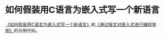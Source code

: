 # 如何假装用C语言为嵌入式写一个新语言

[《如何假装用C语言为嵌入式写一个新语言》](https://github.com/yunwuhai/YunWuhai-Articles/blob/master/%E7%AE%97%E6%B3%95/%E8%87%AA%E5%88%B6%E8%84%9A%E6%9C%AC%E8%AF%AD%E8%A8%80/%E5%A6%82%E4%BD%95%E5%81%87%E8%A3%85%E7%94%A8C%E8%AF%AD%E8%A8%80%E4%B8%BA%E5%B5%8C%E5%85%A5%E5%BC%8F%E5%86%99%E4%B8%80%E4%B8%AA%E6%96%B0%E8%AF%AD%E8%A8%80.md)和[《通过报文对嵌入式进行编程举例》](https://github.com/yunwuhai/YunWuhai-Articles/blob/master/%E7%AE%97%E6%B3%95/%E8%87%AA%E5%88%B6%E8%84%9A%E6%9C%AC%E8%AF%AD%E8%A8%80/%E9%80%9A%E8%BF%87%E6%8A%A5%E6%96%87%E5%AF%B9%E5%B5%8C%E5%85%A5%E5%BC%8F%E8%BF%9B%E8%A1%8C%E7%BC%96%E7%A8%8B%E4%B8%BE%E4%BE%8B.md)的示例代码。